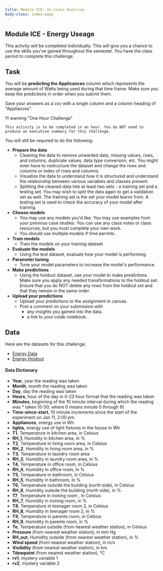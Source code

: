 ```yaml
---
title: Module ICE: In-Class Exercise
body-class: index-page
---
```


## Module ICE - Energy Useage

This activity will be completed individually. This will give you a chance to use the skills you've gained throughout the semester. You have the class period to complete this challenge.

## Task

You will be **predicting the Applicances** column which represents the average amount of Watts being used during that time frame. Make sure you keep the predictions in order when you submit them.

Save your answers as a csv with a single column and a column heading of "Appliances".

!!! warning "One Hour Challenge"
	
	This activity is to be completed in an hour. You do NOT need to produce an executive summary for this challenge. 
	
You will still be required to do the following:

- **Prepare the data**
	- Cleaning the data to remove unwanted data, missing values, rows, and columns, duplicate values, data type conversion, etc. You might even have to restructure the dataset and change the rows and columns or index of rows and columns.
	- Visualize the data to understand how it is structured and understand the relationship between various variables and classes present.
	- Splitting the cleaned data into at least two sets - a training set and a testing set. You may wish to split the data again to get a validation set as well. The training set is the set your model learns from. A testing set is used to check the accuracy of your model after training.
- **Choose models**
	- You may use any models you'd like. You may use examples from your previous case studies. You can use any class notes or class resources, but you must complete your own work. 
	- You should use multiple models if time permits.
- **Train models**
	- Train the models on your training dataset
- **Evaluate the models**
	- Using the test dataset, evaluate how your model is performing. 
- **Parameter tuning**
	- Tune your model parameters to increase the model's performance.
- **Make predictions**
	- Using the holdout dataset, use your model to make predictions. Make sure you apply any needed transformations to the holdout set. Ensure that you do NOT delete any rows from the holdout set and that they remain in the same order.
- **Upload your predictions**
	- Upload your predictions to the assignment in canvas.
	- Post a comment on your submission with 
		- any insights you gained into the data.
		- a link to your colab notebook.

## Data

Here are the datasets for this challenge.

* [Energy Data](./data/energy-training.csv)
* [Energy Holdout](./data/energy-holdout.csv)

#### Data Dictionary

* **Year**, year the reading was taken
* **Month**, month the reading was taken
* **Day**, day the reading was taken
* **Hours**, hour of the day in 0-23 hour format that the reading was taken
* **Minutes**, beginning of the 10 minute interval during which the reading was * taken (0-50, where 0 means minute 0 through 9)
* **Time-since-start**, 10 minute increments since the start of the experiment on Jan 11, 2:00 pm.
* **Appliances**, energy use in Wh 
* **lights**, energy use of light fixtures in the house in Wh
* **T1**, Temperature in kitchen area, in Celsius
* **RH_1**, Humidity in kitchen area, in %
* **T2**, Temperature in living room area, in Celsius
* **RH_2**, Humidity in living room area, in %
* **T3**, Temperature in laundry room area
* **RH_3**, Humidity in laundry room area, in %
* **T4**, Temperature in office room, in Celsius
* **RH_4**, Humidity in office room, in %
* **T5**, Temperature in bathroom, in Celsius
* **RH_5**, Humidity in bathroom, in %
* **T6**, Temperature outside the building (north side), in Celsius
* **RH_6**, Humidity outside the building (north side), in %
* **T7**, Temperature in ironing room , in Celsius
* **RH_7**, Humidity in ironing room, in %
* **T8**, Temperature in teenager room 2, in Celsius
* **RH_8**, Humidity in teenager room 2, in %
* **T9**, Temperature in parents room, in Celsius
* **RH_9**, Humidity in parents room, in %
* **To**, Temperature outside (from nearest weather station), in Celsius
* **Pressure** (from nearest weather station), in mm Hg
* **RH_out**, Humidity outside (from nearest weather station), in %
* **Wind speed** (from nearest weather station), in m/s
* **Visibility** (from nearest weather station), in km
* **Tdewpoint** (from nearest weather station), °C
* **rv1**, mystery variable 1
* **rv2**, mystery variable 2